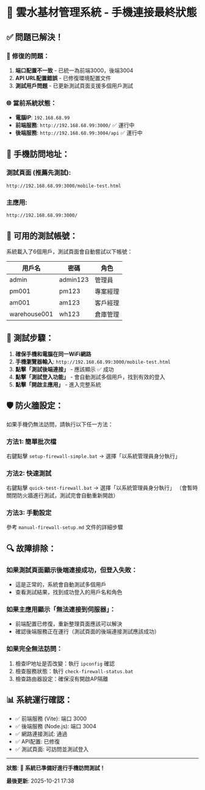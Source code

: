# 📱 雲水基材管理系統 - 手機連接最終狀態

## ✅ **問題已解決！**

### 🔧 **修復的問題**：
1. **端口配置不一致** - 已統一為前端3000，後端3004
2. **API URL配置錯誤** - 已修復環境配置文件
3. **測試用戶問題** - 已更新測試頁面支援多個用戶測試

### 🌐 **當前系統狀態**：
- **電腦IP**: `192.168.68.99`
- **前端服務**: `http://192.168.68.99:3000/` ✅ 運行中
- **後端服務**: `http://192.168.68.99:3004/api` ✅ 運行中

## 📱 **手機訪問地址**：

### **測試頁面** (推薦先測試):
```
http://192.168.68.99:3000/mobile-test.html
```

### **主應用**:
```
http://192.168.68.99:3000/
```

## 🔐 **可用的測試帳號**：

系統載入了6個用戶，測試頁面會自動嘗試以下帳號：

| 用戶名 | 密碼 | 角色 |
|--------|------|------|
| admin | admin123 | 管理員 |
| pm001 | pm123 | 專案經理 |
| am001 | am123 | 客戶經理 |
| warehouse001 | wh123 | 倉庫管理 |

## 🧪 **測試步驟**：

1. **確保手機和電腦在同一WiFi網路**
2. **手機瀏覽器輸入**: `http://192.168.68.99:3000/mobile-test.html`
3. **點擊「測試後端連接」** - 應該顯示 ✅ 成功
4. **點擊「測試登入功能」** - 會自動測試多個用戶，找到有效的登入
5. **點擊「開啟主應用」** - 進入完整系統

## 🛡️ **防火牆設定**：

如果手機仍無法訪問，請執行以下任一方法：

### 方法1: 簡單批次檔
右鍵點擊 `setup-firewall-simple.bat` → 選擇「以系統管理員身分執行」

### 方法2: 快速測試
右鍵點擊 `quick-test-firewall.bat` → 選擇「以系統管理員身分執行」
（會暫時關閉防火牆進行測試，測試完會自動重新開啟）

### 方法3: 手動設定
參考 `manual-firewall-setup.md` 文件的詳細步驟

## 🔍 **故障排除**：

### 如果測試頁面顯示後端連接成功，但登入失敗：
- 這是正常的，系統會自動測試多個用戶
- 查看測試結果，找到成功登入的用戶名和角色

### 如果主應用顯示「無法連接到伺服器」：
- 前端配置已修復，重新整理頁面應該可以解決
- 確認後端服務正在運行（測試頁面的後端連接測試應該成功）

### 如果完全無法訪問：
1. 檢查IP地址是否改變：執行 `ipconfig` 確認
2. 檢查服務狀態：執行 `check-firewall-status.bat`
3. 檢查路由器設定：確保沒有開啟AP隔離

## 📊 **系統運行確認**：
- ✅ 前端服務 (Vite): 端口 3000
- ✅ 後端服務 (Node.js): 端口 3004
- ✅ 網路連接測試: 通過
- ✅ API配置: 已修復
- ✅ 測試頁面: 可訪問並測試登入

---
**狀態**: 🎉 **系統已準備好進行手機訪問測試！**

**最後更新**: 2025-10-21 17:38